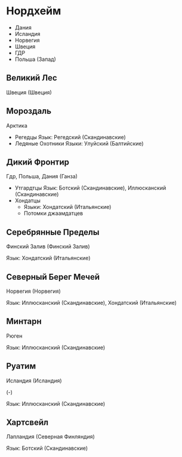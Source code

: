 # Нордхейм

*   Дания
*   Исландия
*   Норвегия
*   Швеция
*   ГДР
*   Польша (Запад)

## Великий Лес

Швеция (Швеция)

## Мороздаль

Арктика
*   Регедцы
    Язык: Регедский (Скандинавские)
*   Ледяные Охотники
    Языки: Улуйский (Балтийские)

## Дикий Фронтир

Гдр, Польша, Дания (Ганза)

*   Утгардтцы
    Язык: Ботский (Скандинавские), Иллюсканский (Скандинавские)
*   Хондатцы
    *   Языки: Хондатский (Итальянские)
    *   Потомки джаамдатцев


## Серебрянные Пределы

Финский Залив (Финский Залив)

Язык: Хондатский (Итальянские)

## Северный Берег Мечей

Норвегия (Норвегия)

Язык: Иллюсканский (Скандинавские), Хондатский (Итальянские)

## Минтарн

Рюген

Язык: Иллюсканский (Скандинавские)

## Руатим

Исландия (Исландия)

(-)

Язык: Иллюсканский (Скандинавские)

## Хартсвейл

Лапландия (Северная Финляндия)

Язык: Ботский (Скандинавские)
